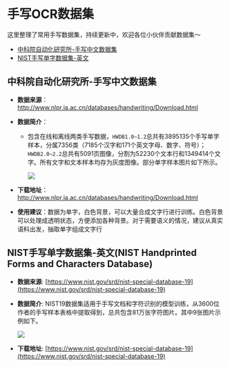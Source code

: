 # 手写OCR数据集
这里整理了常用手写数据集，持续更新中，欢迎各位小伙伴贡献数据集～
- [中科院自动化研究所-手写中文数据集](#中科院自动化研究所-手写中文数据集)
- [NIST手写单字数据集-英文](#NIST手写单字数据集-英文)

<a name="中科院自动化研究所-手写中文数据集"></a>
## 中科院自动化研究所-手写中文数据集
- **数据来源**：http://www.nlpr.ia.ac.cn/databases/handwriting/Download.html
- **数据简介**：
    * 包含在线和离线两类手写数据，`HWDB1.0~1.2`总共有3895135个手写单字样本，分属7356类（7185个汉字和171个英文字母、数字、符号）；`HWDB2.0~2.2`总共有5091页图像，分割为52230个文本行和1349414个文字。所有文字和文本样本均存为灰度图像。部分单字样本图片如下所示。

        <img src="https://raw.githubusercontent.com/PaddlePaddle/PaddleOCR/release/2.6/doc/datasets/CASIA_0.jpg">

- **下载地址**：http://www.nlpr.ia.ac.cn/databases/handwriting/Download.html
- **使用建议**：数据为单字，白色背景，可以大量合成文字行进行训练。白色背景可以处理成透明状态，方便添加各种背景。对于需要语义的情况，建议从真实语料出发，抽取单字组成文字行


<a name="NIST手写单字数据集-英文"></a>
## NIST手写单字数据集-英文(NIST Handprinted Forms and Characters Database)

- **数据来源**: [https://www.nist.gov/srd/nist-special-database-19](https://www.nist.gov/srd/nist-special-database-19)

- **数据简介**: NIST19数据集适用于手写文档和字符识别的模型训练，从3600位作者的手写样本表格中提取得到，总共包含81万张字符图片。其中9张图片示例如下。

    <img src="https://raw.githubusercontent.com/PaddlePaddle/PaddleOCR/release/2.6/doc/datasets/nist_demo.png">



- **下载地址**: [https://www.nist.gov/srd/nist-special-database-19](https://www.nist.gov/srd/nist-special-database-19)
